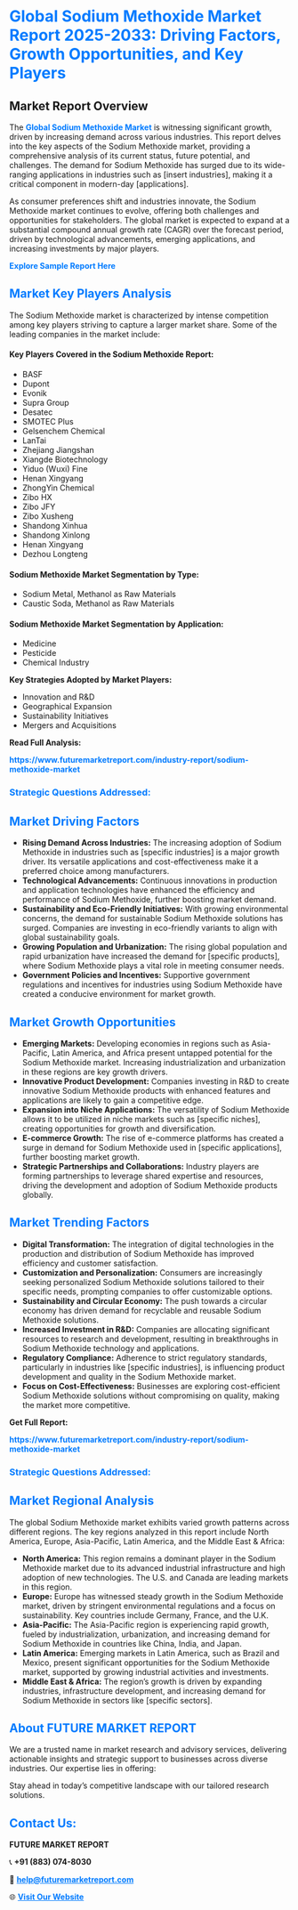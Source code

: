 <h1 style="color: #007BFF;">Global Sodium Methoxide Market Report 2025-2033: Driving Factors, Growth Opportunities, and Key Players</h1>

<section id="overview">
<h2>Market Report Overview</h2>
<p>The <a href="https://www.futuremarketreport.com/industry-report/sodium-methoxide-market" style="color: #007BFF; text-decoration: none;"><strong>Global Sodium Methoxide Market</strong></a> is witnessing significant growth, driven by increasing demand across various industries. This report delves into the key aspects of the Sodium Methoxide market, providing a comprehensive analysis of its current status, future potential, and challenges. The demand for Sodium Methoxide has surged due to its wide-ranging applications in industries such as [insert industries], making it a critical component in modern-day [applications].</p>
<p>As consumer preferences shift and industries innovate, the Sodium Methoxide market continues to evolve, offering both challenges and opportunities for stakeholders. The global market is expected to expand at a substantial compound annual growth rate (CAGR) over the forecast period, driven by technological advancements, emerging applications, and increasing investments by major players.</p>
</section>

<section id="overview">
<p><a href="https://www.futuremarketreport.com/request-sample/reportId=88582" style="color: #007BFF; text-decoration: none;"><strong>Explore Sample Report Here</strong></a></p>
</section>

<section id="key-players">
<h2 style="color: #007BFF;">Market Key Players Analysis</h2>
<p>The Sodium Methoxide market is characterized by intense competition among key players striving to capture a larger market share. Some of the leading companies in the market include:</p>
<h4>Key Players Covered in the Sodium Methoxide Report:</h4>
<ul><li>BASF</li><li>Dupont</li><li>Evonik</li><li>Supra Group</li><li>Desatec</li><li>SMOTEC Plus</li><li>Gelsenchem Chemical</li><li>LanTai</li><li>Zhejiang Jiangshan</li><li>Xiangde Biotechnology</li><li>Yiduo (Wuxi) Fine</li><li>Henan Xingyang</li><li>ZhongYin Chemical</li><li>Zibo HX</li><li>Zibo JFY</li><li>Zibo Xusheng</li><li>Shandong Xinhua</li><li>Shandong Xinlong</li><li>Henan Xingyang</li><li>Dezhou Longteng</li></ul>
<h4>Sodium Methoxide Market Segmentation by Type:</h4>
<ul><li>Sodium Metal, Methanol as Raw Materials</li><li>Caustic Soda, Methanol as Raw Materials</li></ul>

<h4>Sodium Methoxide Market Segmentation by Application:</h4>
<ul><li>Medicine</li><li>Pesticide</li><li>Chemical Industry</li></ul>
<p><strong>Key Strategies Adopted by Market Players:</strong></p>
<ul>
<li>Innovation and R&D</li>
<li>Geographical Expansion</li>
<li>Sustainability Initiatives</li>
<li>Mergers and Acquisitions</li>
</ul>
</section>

<section>
<p><strong>Read Full Analysis: </strong></p><a href="https://www.futuremarketreport.com/industry-report/sodium-methoxide-market" style="color: #007BFF; text-decoration: none;"><strong>https://www.futuremarketreport.com/industry-report/sodium-methoxide-market</strong></a>
<h3 style="color: #007BFF;">Strategic Questions Addressed:</h3>
</section>

<section id="driving-factors">
<h2 style="color: #007BFF;">Market Driving Factors</h2>
<ul>
<li><strong>Rising Demand Across Industries:</strong> The increasing adoption of Sodium Methoxide in industries such as [specific industries] is a major growth driver. Its versatile applications and cost-effectiveness make it a preferred choice among manufacturers.</li>
<li><strong>Technological Advancements:</strong> Continuous innovations in production and application technologies have enhanced the efficiency and performance of Sodium Methoxide, further boosting market demand.</li>
<li><strong>Sustainability and Eco-Friendly Initiatives:</strong> With growing environmental concerns, the demand for sustainable Sodium Methoxide solutions has surged. Companies are investing in eco-friendly variants to align with global sustainability goals.</li>
<li><strong>Growing Population and Urbanization:</strong> The rising global population and rapid urbanization have increased the demand for [specific products], where Sodium Methoxide plays a vital role in meeting consumer needs.</li>
<li><strong>Government Policies and Incentives:</strong> Supportive government regulations and incentives for industries using Sodium Methoxide have created a conducive environment for market growth.</li>
</ul>
</section>

<section id="growth-opportunities">
<h2 style="color: #007BFF;">Market Growth Opportunities</h2>
<ul>
<li><strong>Emerging Markets:</strong> Developing economies in regions such as Asia-Pacific, Latin America, and Africa present untapped potential for the Sodium Methoxide market. Increasing industrialization and urbanization in these regions are key growth drivers.</li>
<li><strong>Innovative Product Development:</strong> Companies investing in R&D to create innovative Sodium Methoxide products with enhanced features and applications are likely to gain a competitive edge.</li>
<li><strong>Expansion into Niche Applications:</strong> The versatility of Sodium Methoxide allows it to be utilized in niche markets such as [specific niches], creating opportunities for growth and diversification.</li>
<li><strong>E-commerce Growth:</strong> The rise of e-commerce platforms has created a surge in demand for Sodium Methoxide used in [specific applications], further boosting market growth.</li>
<li><strong>Strategic Partnerships and Collaborations:</strong> Industry players are forming partnerships to leverage shared expertise and resources, driving the development and adoption of Sodium Methoxide products globally.</li>
</ul>
</section>

<section id="trending-factors">
<h2 style="color: #007BFF;">Market Trending Factors</h2>
<ul>
<li><strong>Digital Transformation:</strong> The integration of digital technologies in the production and distribution of Sodium Methoxide has improved efficiency and customer satisfaction.</li>
<li><strong>Customization and Personalization:</strong> Consumers are increasingly seeking personalized Sodium Methoxide solutions tailored to their specific needs, prompting companies to offer customizable options.</li>
<li><strong>Sustainability and Circular Economy:</strong> The push towards a circular economy has driven demand for recyclable and reusable Sodium Methoxide solutions.</li>
<li><strong>Increased Investment in R&D:</strong> Companies are allocating significant resources to research and development, resulting in breakthroughs in Sodium Methoxide technology and applications.</li>
<li><strong>Regulatory Compliance:</strong> Adherence to strict regulatory standards, particularly in industries like [specific industries], is influencing product development and quality in the Sodium Methoxide market.</li>
<li><strong>Focus on Cost-Effectiveness:</strong> Businesses are exploring cost-efficient Sodium Methoxide solutions without compromising on quality, making the market more competitive.</li>
</ul>
</section>

<section>
<p><strong>Get Full Report: </strong></p><a href="https://www.futuremarketreport.com/industry-report/sodium-methoxide-market" style="color: #007BFF; text-decoration: none;"><strong>https://www.futuremarketreport.com/industry-report/sodium-methoxide-market</strong></a>
<h3 style="color: #007BFF;">Strategic Questions Addressed:</h3>
</section>


<section id="regional-analysis">
<h2 style="color: #007BFF;">Market Regional Analysis</h2>
<p>The global Sodium Methoxide market exhibits varied growth patterns across different regions. The key regions analyzed in this report include North America, Europe, Asia-Pacific, Latin America, and the Middle East & Africa:</p>
<ul>
<li><strong>North America:</strong> This region remains a dominant player in the Sodium Methoxide market due to its advanced industrial infrastructure and high adoption of new technologies. The U.S. and Canada are leading markets in this region.</li>
<li><strong>Europe:</strong> Europe has witnessed steady growth in the Sodium Methoxide market, driven by stringent environmental regulations and a focus on sustainability. Key countries include Germany, France, and the U.K.</li>
<li><strong>Asia-Pacific:</strong> The Asia-Pacific region is experiencing rapid growth, fueled by industrialization, urbanization, and increasing demand for Sodium Methoxide in countries like China, India, and Japan.</li>
<li><strong>Latin America:</strong> Emerging markets in Latin America, such as Brazil and Mexico, present significant opportunities for the Sodium Methoxide market, supported by growing industrial activities and investments.</li>
<li><strong>Middle East & Africa:</strong> The region’s growth is driven by expanding industries, infrastructure development, and increasing demand for Sodium Methoxide in sectors like [specific sectors].</li>
</ul>
</section>

<footer>
<h2 style="color: #007BFF;">About FUTURE MARKET REPORT</h2>
<p>We are a trusted name in market research and advisory services, delivering actionable insights and strategic support to businesses across diverse industries. Our expertise lies in offering:</p>

<p>Stay ahead in today’s competitive landscape with our tailored research solutions.</p>

<h2 style="color: #007BFF;">Contact Us:</h2>
<p><strong>FUTURE MARKET REPORT</strong></p>
<p>📞 <strong>+91 (883) 074-8030</strong></p>
<p>📧 <strong><a href="mailto:help@futuremarketreport.com" style="color: #007BFF;">help@futuremarketreport.com</a></strong></p>
<p>🌐 <strong><a href="https://www.futuremarketreport.com/" style="color: #007BFF;">Visit Our Website</a></strong></p>
</footer>